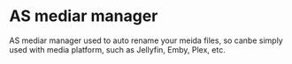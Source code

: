 # AS mediar manager

AS mediar manager used to auto rename your meida files, so canbe simply used with
media platform, such as Jellyfin, Emby, Plex, etc.
